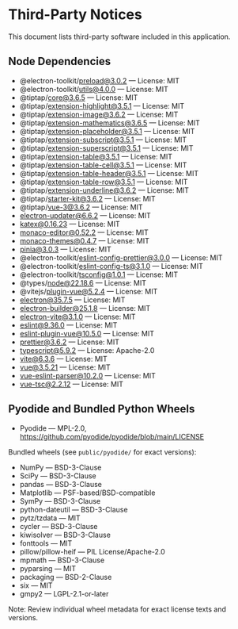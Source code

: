 # Third-Party Notices

This document lists third-party software included in this application.

## Node Dependencies

- @electron-toolkit/preload@3.0.2 — License: MIT
- @electron-toolkit/utils@4.0.0 — License: MIT
- @tiptap/core@3.6.5 — License: MIT
- @tiptap/extension-highlight@3.5.1 — License: MIT
- @tiptap/extension-image@3.6.2 — License: MIT
- @tiptap/extension-mathematics@3.6.5 — License: MIT
- @tiptap/extension-placeholder@3.5.1 — License: MIT
- @tiptap/extension-subscript@3.5.1 — License: MIT
- @tiptap/extension-superscript@3.5.1 — License: MIT
- @tiptap/extension-table@3.5.1 — License: MIT
- @tiptap/extension-table-cell@3.5.1 — License: MIT
- @tiptap/extension-table-header@3.5.1 — License: MIT
- @tiptap/extension-table-row@3.5.1 — License: MIT
- @tiptap/extension-underline@3.6.2 — License: MIT
- @tiptap/starter-kit@3.6.2 — License: MIT
- @tiptap/vue-3@3.6.2 — License: MIT
- electron-updater@6.6.2 — License: MIT
- katex@0.16.23 — License: MIT
- monaco-editor@0.52.2 — License: MIT
- monaco-themes@0.4.7 — License: MIT
- pinia@3.0.3 — License: MIT
- @electron-toolkit/eslint-config-prettier@3.0.0 — License: MIT
- @electron-toolkit/eslint-config-ts@3.1.0 — License: MIT
- @electron-toolkit/tsconfig@1.0.1 — License: MIT
- @types/node@22.18.6 — License: MIT
- @vitejs/plugin-vue@5.2.4 — License: MIT
- electron@35.7.5 — License: MIT
- electron-builder@25.1.8 — License: MIT
- electron-vite@3.1.0 — License: MIT
- eslint@9.36.0 — License: MIT
- eslint-plugin-vue@10.5.0 — License: MIT
- prettier@3.6.2 — License: MIT
- typescript@5.9.2 — License: Apache-2.0
- vite@6.3.6 — License: MIT
- vue@3.5.21 — License: MIT
- vue-eslint-parser@10.2.0 — License: MIT
- vue-tsc@2.2.12 — License: MIT

## Pyodide and Bundled Python Wheels

- Pyodide — MPL-2.0, https://github.com/pyodide/pyodide/blob/main/LICENSE

Bundled wheels (see `public/pyodide/` for exact versions):
- NumPy — BSD-3-Clause
- SciPy — BSD-3-Clause
- pandas — BSD-3-Clause
- Matplotlib — PSF-based/BSD-compatible
- SymPy — BSD-3-Clause
- python-dateutil — BSD-3-Clause
- pytz/tzdata — MIT
- cycler — BSD-3-Clause
- kiwisolver — BSD-3-Clause
- fonttools — MIT
- pillow/pillow-heif — PIL License/Apache-2.0
- mpmath — BSD-3-Clause
- pyparsing — MIT
- packaging — BSD-2-Clause
- six — MIT
- gmpy2 — LGPL-2.1-or-later

Note: Review individual wheel metadata for exact license texts and versions.
